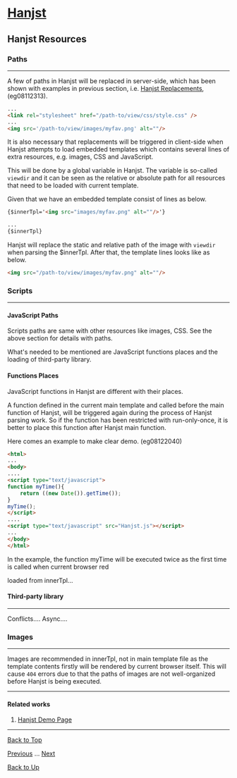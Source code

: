 # [Hanjst](/hanjst/index)
## Hanjst Resources
### Paths
---
A few of paths in Hanjst will be replaced in server-side, which has been shown with examples in previous section, i.e. [Hanjst Replacements](./hanjst-replacement), (eg08112313).

```html
...
<link rel="stylesheet" href="/path-to/view/css/style.css" />
...
<img src='/path-to/view/images/myfav.png' alt=""/>

```

It is also necessary that replacements will be triggered in client-side when Hanjst attempts to load embedded templates which contains several lines of extra resources, e.g. images, CSS and JavaScript.

This will be done by a global variable in Hanjst. The variable is so-called `viewdir` and it can be seen as the relative or absolute path for all resources that need to be loaded with current template.

Given that we have an embedded template consist of lines as below.

```html
{$innerTpl='<img src="images/myfav.png" alt=""/>'}

...
{$innerTpl}
```

Hanjst will replace the static and relative path of the image with `viewdir` when parsing the $innerTpl. After that, the template lines looks like as below.

```html
<img src="/path-to/view/images/myfav.png" alt=""/>
```

### Scripts
---
#### JavaScript Paths
Scripts paths are same with other resources like images, CSS.
See the above section for details with paths.

What's needed to be mentioned are JavaScript functions places and the loading of third-party library.

#### Functions Places
JavaScript functions in Hanjst are different with their places.

A function defined in the current main template and called before the main function of Hanjst, will be triggered again during the process of Hanjst parsing work. So if the function has been restricted with run-only-once, it is better to place this function after Hanjst main function.

Here comes an example to make clear demo. (eg08122040)

```html
<html>
...
<body>
....
<script type="text/javascript">
function myTime(){
	return ((new Date()).getTime());
}
myTime();
</script>
....
<script type="text/javascript" src="Hanjst.js"></script>
...
</body>
</html>
```
In the example, the function myTime will be executed twice as the first time is called when current browser red

loaded from innerTpl...

#### Third-party library
---
Conflicts....
Async....


### Images
---
Images are recommended in innerTpl, not in main template file as the template contents firstly will be rendered by current browser itself. This will cause `404` errors due to that the paths of images are not well-organized before Hanjst is being executed.


---

#### Related works

1. [Hanjst Demo Page](https://ufqi.com/dev/hanjst/)


---

[Back to Top](/hanjst/hanjst-resource)

[Previous](./data-in-json) ... [Next](./)

[Back to Up](/hanjst/index)
<!--stackedit_data:
eyJoaXN0b3J5IjpbLTE1MjEyMzAxMjMsLTM2Mjg1NjcxNSwxMT
k4MTI5NjcxLDE5OTgwMTE3NDcsLTE3NTc0ODE3MTldfQ==
-->